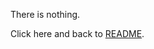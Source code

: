 There is nothing.

Click here and back to [README](https://github.com/kagari0/potential-sniffle/blob/main/README.md).
